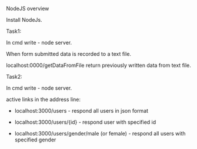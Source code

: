 NodeJS overview

Install NodeJs.

Task1:

In cmd write - node server.

When form submitted data is recorded to a text file.

localhost:0000/getDataFromFile return previously written data from text file.

Task2:

In cmd write - node server. 

active links in the address line:

- localhost:3000/users  - respond all users in json format

- localhost:3000/users/{id}  - respond user with specified id

- localhost:3000/users/gender/male (or female) - respond all users with specified gender